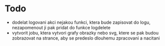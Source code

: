 # Todo

- dodelat logovani akci nejakou funkci, ktera bude zapisovat do logu, nezapomenout ji pak pridat do funkce logdelete
- vytvorit jobu, ktera vytvori grafy obrazky nebo svg, ktere se pak budou zobrazovat na strance, aby se predeslo dlouhemu zpracovani a nacitani
